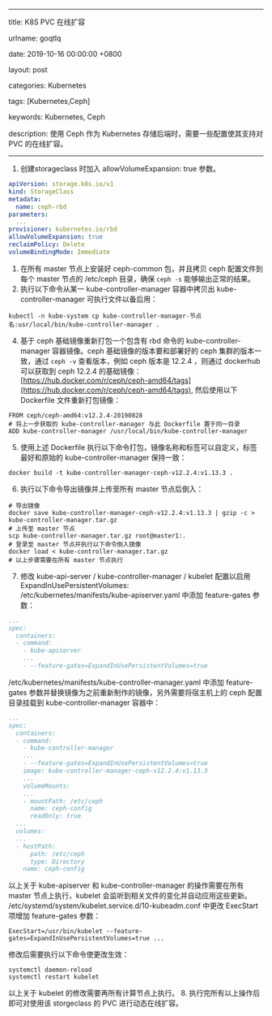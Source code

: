 
---

title: K8S PVC 在线扩容

urlname: goqtlq

date: 2019-10-16 00:00:00 +0800

layout: post

categories: Kubernetes

tags: [Kubernetes,Ceph]

keywords: Kubernetes, Ceph

description: 使用 Ceph 作为 Kubernetes 存储后端时，需要一些配置使其支持对 PVC 的在线扩容。

---


1. 创建storageclass 时加入 allowVolumeExpansion: true 参数。
```yaml
apiVersion: storage.k8s.io/v1
kind: StorageClass
metadata:
  name: ceph-rbd
parameters:
  ...
provisioner: kubernetes.io/rbd
allowVolumeExpansion: true
reclaimPolicy: Delete
volumeBindingMode: Immediate
```

1. 在所有 master 节点上安装好 ceph-common 包，并且拷贝 ceph 配置文件到每个 master 节点的 /etc/ceph 目录，确保 `ceph -s` 能够输出正常的结果。
1. 执行以下命令从某一 kube-controller-manager 容器中拷贝出 kube-controller-manager 可执行文件以备后用：
```
kubectl -n kube-system cp kube-controller-manager-节点名:usr/local/bin/kube-controller-manager .
```

4. 基于 ceph 基础镜像重新打包一个包含有 rbd 命令的 kube-controller-manager 容器镜像。ceph 基础镜像的版本要和部署好的 ceph 集群的版本一致，通过 `ceph -v` 查看版本，例如 ceph 版本是 12.2.4 ，则通过 dockerhub 可以获取到 ceph 12.2.4 的基础镜像：[https://hub.docker.com/r/ceph/ceph-amd64/tags](https://hub.docker.com/r/ceph/ceph-amd64/tags), 然后使用以下 Dockerfile 文件重新打包镜像：
```
FROM ceph/ceph-amd64:v12.2.4-20190828
# 将上一步获取的 kube-controller-manager 与此 Dockerfile 置于同一目录
ADD kube-controller-manager /usr/local/bin/kube-controller-manager
```

5. 使用上述 Dockerfile 执行以下命令打包，镜像名称和标签可以自定义，标签最好和原始的 kube-controller-manager 保持一致：
```
docker build -t kube-controller-manager-ceph-v12.2.4:v1.13.3 .
```

6. 执行以下命令导出镜像并上传至所有 master 节点后倒入：
```
# 导出镜像
docker save kube-controller-manager-ceph-v12.2.4:v1.13.3 | gzip -c > kube-controller-manager.tar.gz
# 上传至 master 节点
scp kube-controller-manager.tar.gz root@master1:.
# 登录至 master 节点并执行以下命令倒入镜像
docker load < kube-controller-manager.tar.gz
# 以上步骤需要在所有 master 节点执行
```

7. 修改 kube-api-server / kube-controller-manager / kubelet 配置以启用 ExpandInUsePersistentVolumes:
<br />/etc/kubernetes/manifests/kube-apiserver.yaml 中添加 feature-gates 参数：
```yaml
...
spec:
  containers:
  - command:
    - kube-apiserver
    ...
    - --feature-gates=ExpandInUsePersistentVolumes=true
```
/etc/kubernetes/manifests/kube-controller-manager.yaml 中添加 feature-gates 参数并替换镜像为之前重新制作的镜像，另外需要将宿主机上的 ceph 配置目录挂载到 kube-controller-manager 容器中：
```yaml
...
spec:
  containers:
  - command:
    - kube-controller-manager
    ...
    - --feature-gates=ExpandInUsePersistentVolumes=true
    image: kube-controller-manager-ceph-v12.2.4:v1.13.3
    ...
    volumeMounts:
    ...
    - mountPath: /etc/ceph
      name: ceph-config
      readOnly: true
  ...
  volumes:
  ...
  - hostPath:
      path: /etc/ceph
      type: Directory
    name: ceph-config
```
以上关于 kube-apiserver 和 kube-controller-manager 的操作需要在所有 master 节点上执行，kubelet 会监听到相关文件的变化并自动应用这些更新。
<br />/etc/systemd/system/kubelet.service.d/10-kubeadm.conf 中更改 ExecStart 项增加 feature-gates 参数：
```
ExecStart=/usr/bin/kubelet --feature-gates=ExpandInUsePersistentVolumes=true ...
```
修改后需要执行以下命令使更改生效：
```
systemctl daemon-reload
systemctl restart kubelet
```
以上关于 kubelet 的修改需要再所有计算节点上执行。
8. 执行完所有以上操作后即可对使用该 storgeclass 的 PVC 进行动态在线扩容。

